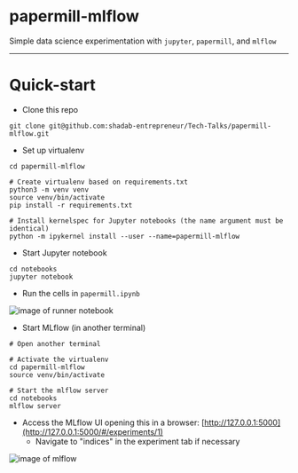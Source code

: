 # papermill-mlflow
Simple data science experimentation with `jupyter`, `papermill`, and `mlflow`

---

# Quick-start

- Clone this repo

```
git clone git@github.com:shadab-entrepreneur/Tech-Talks/papermill-mlflow.git
```
- Set up virtualenv

```
cd papermill-mlflow

# Create virtualenv based on requirements.txt
python3 -m venv venv
source venv/bin/activate
pip install -r requirements.txt

# Install kernelspec for Jupyter notebooks (the name argument must be identical)
python -m ipykernel install --user --name=papermill-mlflow
```

- Start Jupyter notebook

```
cd notebooks
jupyter notebook
```

- Run the cells in `papermill.ipynb`

![image of runner notebook](https://raw.githubusercontent.com/shadab-entrepreneur/Tech-Talks/Experiment-with-Jupyter-Papermill-and-MLFlow/assets/papermill.png)

- Start MLflow (in another terminal)

```
# Open another terminal

# Activate the virtualenv
cd papermill-mlflow
source venv/bin/activate

# Start the mlflow server
cd notebooks
mlflow server
```

- Access the MLflow UI opening this in a browser: [http://127.0.0.1:5000](http://127.0.0.1:5000/#/experiments/1)
    - Navigate to "indices" in the experiment tab if necessary

![image of mlflow](https://raw.githubusercontent.com/shadab-entrepreneur/Tech-Talks/Experiment-with-Jupyter-Papermill-and-MLFlow/assets/mlflow.png)
